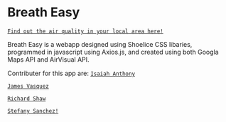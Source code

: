 # Breath Easy

[`Find out the air quality in your local area here!`](https://richardmshaw.github.io/Breath-Easy/)

Breath Easy is a webapp designed using Shoelice CSS libaries, programmed in javascript using Axios.js, and created using both Googla Maps API and AirVisual API.

Contributer for this app are:
[`Isaiah Anthony`](https://github.com/isaiahant)

[`James Vasquez`](https://github.com/JVSakura)

[`Richard Shaw`](https://github.com/RichardMShaw)

[`Stefany Sanchez!`](https://github.com/stefanysanz)